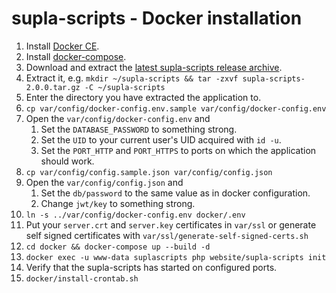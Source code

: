 # supla-scripts - Docker installation

1. Install [Docker CE](https://docs.docker.com/engine/installation/).
1. Install [docker-compose](https://docs.docker.com/compose/install/).
1. Download and extract the [latest supla-scripts release archive](github.com/fracz/supla-scripts/releases/latest).
1. Extract it, e.g. `mkdir ~/supla-scripts && tar -zxvf supla-scripts-2.0.0.tar.gz -C ~/supla-scripts` 
1. Enter the directory you have extracted the application to.
1. `cp var/config/docker-config.env.sample var/config/docker-config.env`
1. Open the `var/config/docker-config.env` and 
   1. Set the `DATABASE_PASSWORD` to something strong.
   1. Set the `UID` to your current user's UID acquired with `id -u`.
   1. Set the `PORT_HTTP` and `PORT_HTTPS` to ports on which the application should work.
1. `cp var/config/config.sample.json var/config/config.json`
1. Open the `var/config/config.json` and
   1. Set the `db/password` to the same value as in docker configuration.
   1. Change `jwt/key` to something strong.
1. `ln -s ../var/config/docker-config.env docker/.env`
1. Put your `server.crt` and `server.key` certificates in `var/ssl` or generate self signed certificates with `var/ssl/generate-self-signed-certs.sh`
1. `cd docker && docker-compose up --build -d`
1. `docker exec -u www-data suplascripts php website/supla-scripts init`
1. Verify that the supla-scripts has started on configured ports.
1. `docker/install-crontab.sh`
